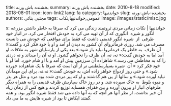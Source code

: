 title: بخشنده باش ورنه 
summary: بخشنده باش ورنه 
date: 2010-8-18
modified: 2018-08-01
icon:  icon-link2
lang: fa
category: خواندنیها
slug: بخشنده-باش-ورنه
authors: مجتبی بنائی
tags: عمومی,خواندنیها,نکات
image: /images/static/misc.jpg

s: خواندنیها | نکات      زمانی مردی ثروتمند زندگی می کرد که صرفا به خاطر داشتن مزرعه انگور و شیره  انگوری که از آن تهیه می کرد به خودش افتخار می کرد. در انبار خود ظرفی  از  شیره انگور قدیمی داشت که فقط برای مواقعی که خودش می دانست مصرف می شد.    روزی فرمانروای آن کشور به دیدن او آمد و او با خود فکر کرد و گفت:« آن ظرف  به خاطر یک فرمانروا نباید باز شود.»    بعد یکی از پارسایان شهر به ملاقات او آمد اما به خودش گفت:« نه، نه، آن ظرف را نخواهم گشود. او نه آن را میداند و نه دردی را که به مخاطش می رسد.»    شاهزاده آن سرزمین پیش او آمد و با او شام خورد. اما او با خود فکر کرد « آن  شیره بسیارسلطنتی تر از آن است که صرفا با یک شاهزاده خورده شود.»    و حتی روز ازدواج خواهر زاده اش، به خودش گفت:« نه،نه، برای این مهمانان نباید آورده شود.»    و سالها از پی هم گذشتند و او که پیر مردی شده بود مرد و مثل هر بذر و میوه بلوط  به خاک سپرده شد.    و در روز خاک سپاریش ظرف قدیمی را به همراه دیگر ظرفهای انبار او بیرون آورده و بین فقرای همسایه توزیع کردند و هیچ کس از زمان زیاد آن خبر نداشت. از نظر آنها هر آنچه که به آنها داده می شد فقط شیره انگور بود.  و همه گفتند ایکاش تا بود از شیره هایش به ما می داد.